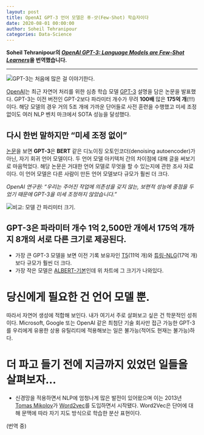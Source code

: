 ```yaml
---
layout: post
title: OpenAI GPT-3 언어 모델은 퓨-샷(Few-Shot) 학습자이다
date: 2020-08-01 00:00:00
author: Soheil Tehranipour
categories: Data-Science
---  
```

  
  
**Soheil Tehranipour의 [*OpenAI GPT-3: Language Models are Few-Shot Learners*](https://medium.com/analytics-vidhya/openai-gpt-3-language-models-are-few-shot-learners-82531b3d3122)을 번역했습니다.**
  
  
- - -
  
![GPT-3는 처음에 많은 걸 이야기한다.](https://aldente0630.github.io/assets/language_models_are_few_shot_learners1.jpeg)
   
[OpenAI](https://openai.com)는 최근 자연어 처리를 위한 심층 학습 모델 [GPT-3](https://github.com/openai/gpt-3) 설명을 담은 논문을 발표했다. GPT-3는 이전 버전인 GPT-2보다 파라미터 개수가 무려 **100배** 많은 **175억 개**(!!!)이다. 해당 모델의 경우 거의 5조 개에 가까운 단어들로 사전 훈련을 수행했고 미세 조정 없이도 여러 NLP 벤치 마크에서 SOTA 성능을 달성했다.

## 다시 한번 말하지만 “미세 조정 없이”

[논문](https://github.com/openai/gpt-3)을 보면 **GPT-3**은 **BERT** 같은 디노이징 오토인코더(denoising autoencoder)가 아닌, 자기 회귀 언어 모델이다. 두 언어 모델 아키텍처 간의 차이점에 대해 글을 써보기로 마음먹었다. 해당 논문은 거대한 언어 모델로 무엇을 할 수 있는지에 관한 조사 자료이다. 이 언어 모델은 다른 사람이 만든 언어 모델보다 규모가 훨씬 더 크다.
  
*OpenAI 연구원: “우리는 주어진 작업에 의존성을 갖지 않는, 보편적 성능에 중점을 두었기 때문에 GPT-3을 미세 조정하지 않았습니다.”*

![비교: 모델 간 파리미터 크기.](https://aldente0630.github.io/assets/language_models_are_few_shot_learners2.png)
## GPT-3은 파라미터 개수 1억 2,500만 개에서 175억 개까지 8개의 서로 다른 크기로 제공된다.
* 가장 큰 GPT-3 모델을 보면 이전 기록 보유자인 [T5](https://ai.googleblog.com/2020/02/exploring-transfer-learning-with-t5.html)(11억 개)와 [튜링-NLG](https://www.microsoft.com/en-us/research/blog/turing-nlg-a-17-billion-parameter-language-model-by-microsoft/)(17억 개)보다 규모가 훨씬 더 크다.
* 가장 작은 모델은 [ALBERT-기본](https://ai.googleblog.com/2019/12/albert-lite-bert-for-self-supervised.html)인데 위 차트에 그 크기가 나와있다.
  
# 당신에게 필요한 건 언어 모델 뿐.
따라서 자연어 생성에 적합해 보인다. 내가 여기서 주로 살펴보고 싶은 건 학문적인 성취이다. Microsoft, Google 또는 OpenAI 같은 최첨단 기술 회사만 접근 가능한 GPT-3를 우리에게 유용한 상용 유틸리티에 적용해보는 일은 불가능(적어도 현재는 불가능)하다.

# 더 파고 들기 전에 지금까지 있었던 일들을 살펴보자…

* 신경망을 적용하면서 NLP에 엄청나게 많은 발전이 있어왔으며 이는 2013년 [Tomas Mikolov](https://scholar.google.com/citations?user=oBu8kMMAAAAJ&hl=en)가 [Word2vec](https://arxiv.org/abs/1301.3781)를 도입하면서 시작됐다. Word2Vec은 단어에 대해 문맥에 따라 자기 지도 방식으로 학습한 분산 표현이다.

(번역 중) 
